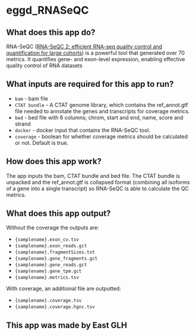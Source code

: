 # eggd_RNASeQC

## What does this app do?

RNA-SeQC ([RNA-SeQC 2: efficient RNA-seq quality control and quantification for large cohorts](https://academic.oup.com/bioinformatics/article/37/18/3048/6156810?login=false))  is a powerful tool that generated over 70 metrics. It quantifies gene- and exon-level expression, enabling effective quality control of RNA datasets

## What inputs are required for this app to run?

- ```bam``` - bam file
- ```CTAT bundle``` - A CTAT genome library, which contains the ref_annot.gtf file needed to annotate the genes and transcripts for coverage metrics.
- ```bed``` - bed file with 6 columns; chrom, start and end, name, score and strand
- ```docker``` - docker input that contains the RNA-SeQC tool.
- ```coverage``` - boolean for whether coverage metrics should be calculated or not. Default is true.


## How does this app work?

The app inputs the bam, CTAT bundle and bed file. The CTAT bundle is unpacked and the ref_annot.gtf is collapsed format (combining all isoforms of a gene into a single transcript) so RNA-SeQC is able to calculate the QC metrics.

## What does this app output?

Without the coverage the outputs are:

- ```{samplename}.exon_cv.tsv```
- ```{samplename}.exon_reads.gct```
- ```{samplename}.fragmentSizes.txt```
- ```{samplename}.gene_fragments.gct```
- ```{samplename}.gene_reads.gct```
- ```{samplename}.gene_tpm.gct```
- ```{samplename}.metrics.tsv```

With coverage, an additional file are outputted:
- ```{samplename}.coverage.tsv```
- ```{samplename}.coverage.hgnc.tsv```


## This app was made by East GLH